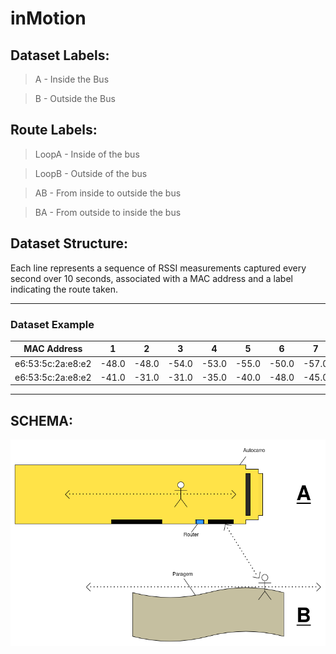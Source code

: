 # inMotion

## Dataset Labels:
> A - Inside the Bus

> B - Outside the Bus

## Route Labels:
> LoopA - Inside of the bus

> LoopB - Outside of the bus

> AB - From inside to outside the bus

> BA - From outside to inside the bus

## Dataset Structure:

Each line represents a sequence of RSSI measurements captured every second over 10 seconds, associated with a MAC address and a label indicating the route taken.

---

### Dataset Example

| MAC Address         | 1   | 2   | 3   | 4   | 5   | 6   | 7   | 8   | 9   | 10  | Trajeto |
|----------------------|-----|-----|-----|-----|-----|-----|-----|-----|-----|-----|----------|
| e6:53:5c:2a:e8:e2 | -48.0 | -48.0 | -54.0 | -53.0 | -55.0 | -50.0 | -57.0 | -53.0 | -55.0 | -51.0 | LoopB |
| e6:53:5c:2a:e8:e2 | -41.0 | -31.0 | -31.0 | -35.0 | -40.0 | -48.0 | -45.0 | -48.0 | -54.0 | -56.0 | AB |


---

## SCHEMA:
![Esquema](images/Esquema.png)